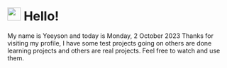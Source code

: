  <h1>
    <img src="https://emojis.slackmojis.com/emojis/images/1643510097/45343/hi.gif?1643510097" width="30"/> 
    Hello!
 </h1>
 <p>
    My name is Yeeyson and today is Monday, 2 October 2023
    Thanks for visiting my profile, I have some test projects going on others are done learning projects and others are real projects.
    Feel free to watch and use them.
 </p>